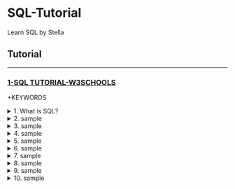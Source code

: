 # SQL-Tutorial
Learn SQL by Stella

## Tutorial

---

### [1-SQL TUTORIAL-W3SCHOOLS](https://www.w3schools.com/sql/)

+KEYWORDS

<details>
    <summary>1. What is SQL?</summary>

```bs
SQL is a standard language for accessing and manipulating databases.
```

```bs
-SQL stands for Structured Query Language
-SQL lets you access and manipulate databases
-SQL became a standard of the American National Standards Institute (ANSI) in 1986, and of the International Organization for Standardization (ISO) in 1987
```

</details>

<details>
    <summary>2. sample</summary>

```bs

```

```bs

```

</details>

<details>
    <summary>3. sample</summary>

```bs

```

```bs

```

</details>

<details>
    <summary>4. sample</summary>

```bs

```

```bs

```

</details>

<details>
    <summary>5. sample</summary>

```bs

```

```bs

```

</details>

<details>
    <summary>6. sample</summary>

```bs

```

```bs

```

</details>

<details>
    <summary>7. sample</summary>

```bs

```

```bs

```

</details>

<details>
    <summary>8. sample</summary>

```bs

```

```bs

```

</details>

<details>
    <summary>9. sample</summary>

```bs

```

```bs

```

</details>

<details>
    <summary>10. sample</summary>

```bs

```

```bs

```

</details>


